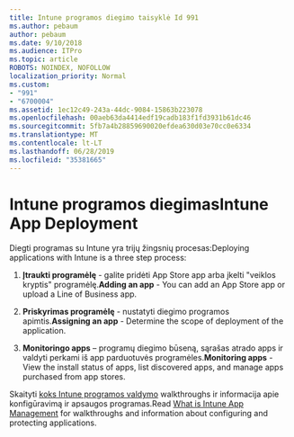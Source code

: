 ```yaml
---
title: Intune programos diegimo taisyklė Id 991
ms.author: pebaum
author: pebaum
ms.date: 9/10/2018
ms.audience: ITPro
ms.topic: article
ROBOTS: NOINDEX, NOFOLLOW
localization_priority: Normal
ms.custom:
- "991"
- "6700004"
ms.assetid: 1ec12c49-243a-44dc-9084-15863b223078
ms.openlocfilehash: 00aeb63da4414edf19cadb183f1fd3931b61dc46
ms.sourcegitcommit: 5fb7a4b28859690020efdea630d03e70cc0e6334
ms.translationtype: MT
ms.contentlocale: lt-LT
ms.lasthandoff: 06/28/2019
ms.locfileid: "35381665"
---
```

# <a name="intune-app-deployment"></a><span data-ttu-id="29fe3-102">Intune programos diegimas</span><span class="sxs-lookup"><span data-stu-id="29fe3-102">Intune App Deployment</span></span>

<span data-ttu-id="29fe3-103">Diegti programas su Intune yra trijų žingsnių procesas:</span><span class="sxs-lookup"><span data-stu-id="29fe3-103">Deploying applications with Intune is a three step process:</span></span>
  
1. <span data-ttu-id="29fe3-104">**Įtraukti programėlę** - galite pridėti App Store app arba įkelti "veiklos kryptis" programėlę.</span><span class="sxs-lookup"><span data-stu-id="29fe3-104">**Adding an app** - You can add an App Store app or upload a Line of Business app.</span></span>

2. <span data-ttu-id="29fe3-105">**Priskyrimas programėlę** - nustatyti diegimo programos apimtis.</span><span class="sxs-lookup"><span data-stu-id="29fe3-105">**Assigning an app** - Determine the scope of deployment of the application.</span></span>

3. <span data-ttu-id="29fe3-106">**Monitoringo apps** – programų diegimo būseną, sąrašas atrado apps ir valdyti perkami iš app parduotuvės programėles.</span><span class="sxs-lookup"><span data-stu-id="29fe3-106">**Monitoring apps** - View the install status of apps, list discovered apps, and manage apps purchased from app stores.</span></span>

<span data-ttu-id="29fe3-107">Skaityti [koks Intune programos valdymo](https://docs.microsoft.com/intune/app-management) walkthroughs ir informacija apie konfigūravimą ir apsaugos programas.</span><span class="sxs-lookup"><span data-stu-id="29fe3-107">Read [What is Intune App Management](https://docs.microsoft.com/intune/app-management) for walkthroughs and information about configuring and protecting applications.</span></span>
  